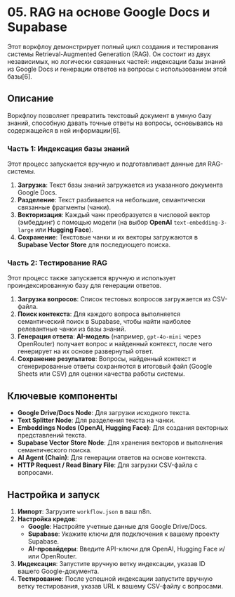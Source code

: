 # 05. RAG на основе Google Docs и Supabase

Этот воркфлоу демонстрирует полный цикл создания и тестирования системы Retrieval-Augmented Generation (RAG). Он состоит из двух независимых, но логически связанных частей: индексации базы знаний из Google Docs и генерации ответов на вопросы с использованием этой базы[6].

## Описание

Воркфлоу позволяет превратить текстовый документ в умную базу знаний, способную давать точные ответы на вопросы, основываясь на содержащейся в ней информации[6].

### Часть 1: Индексация базы знаний

Этот процесс запускается вручную и подготавливает данные для RAG-системы.
1.  **Загрузка**: Текст базы знаний загружается из указанного документа Google Docs.
2.  **Разделение**: Текст разбивается на небольшие, семантически связанные фрагменты (чанки).
3.  **Векторизация**: Каждый чанк преобразуется в числовой вектор (эмбеддинг) с помощью модели (на выбор **OpenAI** `text-embedding-3-large` или **Hugging Face**).
4.  **Сохранение**: Текстовые чанки и их векторы загружаются в **Supabase Vector Store** для последующего поиска.

### Часть 2: Тестирование RAG

Этот процесс также запускается вручную и использует проиндексированную базу для генерации ответов.
1.  **Загрузка вопросов**: Список тестовых вопросов загружается из CSV-файла.
2.  **Поиск контекста**: Для каждого вопроса выполняется семантический поиск в Supabase, чтобы найти наиболее релевантные чанки из базы знаний.
3.  **Генерация ответа**: **AI-модель** (например, `gpt-4o-mini` через OpenRouter) получает вопрос и найденный контекст, после чего генерирует на их основе развернутый ответ.
4.  **Сохранение результатов**: Вопросы, найденный контекст и сгенерированные ответы сохраняются в итоговый файл (Google Sheets или CSV) для оценки качества работы системы.

## Ключевые компоненты

-   **Google Drive/Docs Node**: Для загрузки исходного текста.
-   **Text Splitter Node**: Для разделения текста на чанки.
-   **Embeddings Nodes (OpenAI, Hugging Face)**: Для создания векторных представлений текста.
-   **Supabase Vector Store Node**: Для хранения векторов и выполнения семантического поиска.
-   **AI Agent (Chain)**: Для генерации ответов на основе контекста.
-   **HTTP Request / Read Binary File**: Для загрузки CSV-файла с вопросами.

## Настройка и запуск

1.  **Импорт**: Загрузите `workflow.json` в ваш n8n.
2.  **Настройка кредов**:
    -   **Google**: Настройте учетные данные для Google Drive/Docs.
    -   **Supabase**: Укажите ключи для подключения к вашему проекту Supabase.
    -   **AI-провайдеры**: Введите API-ключи для OpenAI, Hugging Face и/или OpenRouter.
3.  **Индексация**: Запустите вручную ветку индексации, указав ID вашего Google-документа.
4.  **Тестирование**: После успешной индексации запустите вручную ветку тестирования, указав URL к вашему CSV-файлу с вопросами.
